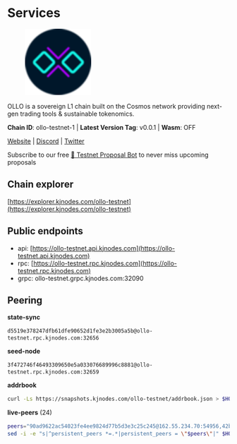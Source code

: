 # Services

<figure><img src="https://raw.githubusercontent.com/kj89/cosmos-images/main/logos/ollo.png" width="150" alt=""><figcaption></figcaption></figure>

OLLO is a sovereign L1 chain built on the Cosmos network providing  next-gen trading tools & sustainable tokenomics.

**Chain ID**: ollo-testnet-1 | **Latest Version Tag**: v0.0.1 | **Wasm**: OFF

[Website](https://www.ollostation.zone) | [Discord](https://discord.com/invite/GxBqZ9mSSm) | [Twitter](https://twitter.com/OLLOStation)



Subscribe to our free [🤖 Testnet Proposal Bot](https://t.me/kjnodes_testnet_proposal_bot) to never miss upcoming proposals


## Chain explorer
[https://explorer.kjnodes.com/ollo-testnet](https://explorer.kjnodes.com/ollo-testnet)

## Public endpoints

* api: [https://ollo-testnet.api.kjnodes.com](https://ollo-testnet.api.kjnodes.com)
* rpc: [https://ollo-testnet.rpc.kjnodes.com](https://ollo-testnet.rpc.kjnodes.com)
* grpc: ollo-testnet.grpc.kjnodes.com:32090

## Peering

**state-sync**

```text
d5519e378247dfb61dfe90652d1fe3e2b3005a5b@ollo-testnet.rpc.kjnodes.com:32656
```

**seed-node**

```text
3f472746f46493309650e5a033076689996c8881@ollo-testnet.rpc.kjnodes.com:32659
```

**addrbook**
```bash
curl -Ls https://snapshots.kjnodes.com/ollo-testnet/addrbook.json > $HOME/.ollo/config/addrbook.json
```

**live-peers** (24)
```bash
peers="90ad9622ac54023fe4ee9824d77b5d3e3c25c245@162.55.234.70:54956,42beefd08b5f8580177d1506220db3a548090262@65.108.195.29:26116,dd577d8f2e997d7e70495640aff124ddb70d1a21@95.217.192.222:26656,d5519e378247dfb61dfe90652d1fe3e2b3005a5b@65.109.68.190:32656,da8d3ca8e1c147f0037b1c43ad3de7174f5ec1b7@209.145.59.224:26656,3ea40f63890f10272201edf96d2a49e197e52091@65.108.105.48:18156,2a8f0fada8b8b71b8154cf30ce44aebea1b5fe3d@162.19.238.122:26656,47655c33bdecae7f449301197d8b951a97e1b680@89.58.59.75:26656,dba5e8b41c4e369418f83a449966e4eb7ca05cd4@65.109.23.114:18156,742d7dccc98ccc2b30abb6ea172fc2175782db50@148.251.91.185:26656,9865c6e15faced6643adc228e3a59744e1b4e277@116.203.29.162:46656,4b73754c2c10d523ffd43ca95d9cb6e0ad8204a4@5.189.148.147:26656,a487497f2c80b53fa0908ce072a94a99be698b6b@142.132.162.28:46656,d14b740968d24aa5c31ade7dbda2b1204c40f24c@65.109.52.156:46656,1e5d9db4138ed31ecf81b09365230d33360f8cde@65.109.81.119:32656,69d2c02f413bea1376f5398646f0c2ce0f82d62e@141.94.73.93:26656,80b1ad27820f58b49e7a5a68881f0248a6269e9b@65.108.132.239:15656,5c2a752c9b1952dbed075c56c600c3a79b58c395@195.3.220.135:27006,d6c5ff021b091a1fd93b9f811cf7fca0d31e8510@65.108.238.61:46656,cba0eacc21eaddadc8903d503b1db12dd002fd0f@65.108.226.183:18156,032845b1a798108bfc1fd91ebe5bdbbccd4a34d8@135.181.221.186:32656,15bcdea616c717eb4356e125d4f631aaa596dfd5@65.108.77.106:26929,d94c9bf688c921319bf3747e41cc6bafd589ffde@65.21.134.243:26677,595a8418f3f68a499a873148ec19a95b0f34390c@65.109.82.106:32656"
sed -i -e "s|^persistent_peers *=.*|persistent_peers = \"$peers\"|" $HOME/.ollo/config/config.toml
```
